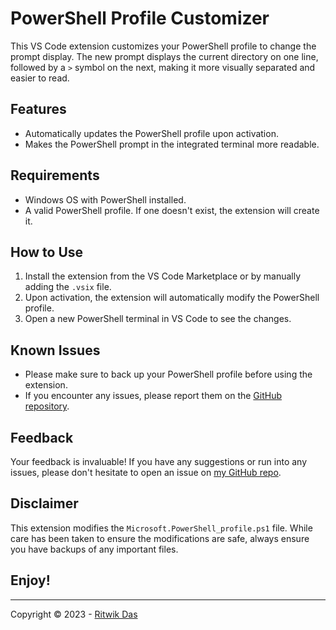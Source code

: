 # PowerShell Profile Customizer

This VS Code extension customizes your PowerShell profile to change the prompt display. The new prompt displays the current directory on one line, followed by a `>` symbol on the next, making it more visually separated and easier to read.

## Features

- Automatically updates the PowerShell profile upon activation.
- Makes the PowerShell prompt in the integrated terminal more readable.

## Requirements

- Windows OS with PowerShell installed.
- A valid PowerShell profile. If one doesn't exist, the extension will create it.

## How to Use

1. Install the extension from the VS Code Marketplace or by manually adding the `.vsix` file.
2. Upon activation, the extension will automatically modify the PowerShell profile.
3. Open a new PowerShell terminal in VS Code to see the changes.

## Known Issues

- Please make sure to back up your PowerShell profile before using the extension.
- If you encounter any issues, please report them on the [GitHub repository](https://github.com/riCatwik/PowerShellProfileCustomizer).

## Feedback

Your feedback is invaluable! If you have any suggestions or run into any issues, please don't hesitate to open an issue on [my GitHub repo](https://github.com/riCatwik/PowerShellProfileCustomizer).

## Disclaimer

This extension modifies the `Microsoft.PowerShell_profile.ps1` file. While care has been taken to ensure the modifications are safe, always ensure you have backups of any important files.

## **Enjoy!**

---

Copyright © 2023 - [Ritwik Das](https://ritwikdas.gitlab.io)

